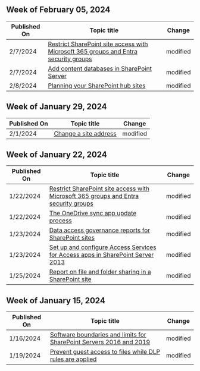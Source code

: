 <!-- This file is generated automatically each week. Changes made to this file will be overwritten.-->



## Week of February 05, 2024


| Published On |Topic title | Change |
|------|------------|--------|
| 2/7/2024 | [Restrict SharePoint site access with Microsoft 365 groups and Entra security groups](/SharePoint/restricted-access-control) | modified |
| 2/7/2024 | [Add content databases in SharePoint Server](/SharePoint/administration/add-a-content-database) | modified |
| 2/8/2024 | [Planning your SharePoint hub sites](/SharePoint/planning-hub-sites) | modified |


## Week of January 29, 2024


| Published On |Topic title | Change |
|------|------------|--------|
| 2/1/2024 | [Change a site address](/SharePoint/change-site-address) | modified |


## Week of January 22, 2024


| Published On |Topic title | Change |
|------|------------|--------|
| 1/22/2024 | [Restrict SharePoint site access with Microsoft 365 groups and Entra security groups](/SharePoint/restricted-access-control) | modified |
| 1/22/2024 | [The OneDrive sync app update process](/SharePoint/sync-client-update-process) | modified |
| 1/23/2024 | [Data access governance reports for SharePoint sites](/SharePoint/data-access-governance-reports) | modified |
| 1/23/2024 | [Set up and configure Access Services for Access apps in SharePoint Server 2013](/SharePoint/administration/set-up-and-configure-access-services-for-access-apps) | modified |
| 1/25/2024 | [Report on file and folder sharing in a SharePoint site](/SharePoint/sharing-reports) | modified |


## Week of January 15, 2024


| Published On |Topic title | Change |
|------|------------|--------|
| 1/16/2024 | [Software boundaries and limits for SharePoint Servers 2016 and 2019](/SharePoint/install/software-boundaries-limits-2019) | modified |
| 1/19/2024 | [Prevent guest access to files while DLP rules are applied](/SharePoint/sensitive-by-default) | modified |
